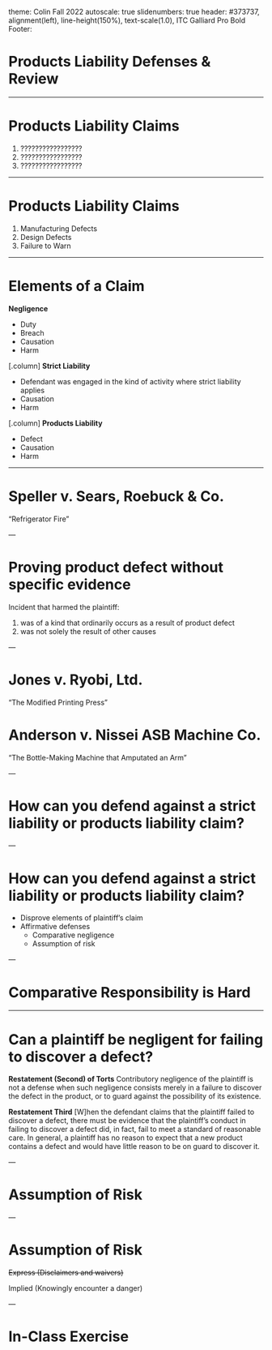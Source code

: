 theme: Colin Fall 2022
autoscale: true
slidenumbers: true
header: #373737, alignment(left), line-height(150%), text-scale(1.0), ITC Galliard Pro Bold
Footer:

# Products Liability Defenses & Review

---

# Products Liability Claims

1. ?????????????????
2. ?????????????????
3. ?????????????????

---

# Products Liability Claims

1. Manufacturing Defects
2. Design Defects
3. Failure to Warn

---

# Elements of a Claim

**Negligence**
- Duty
- Breach
- Causation
- Harm

[.column]
**Strict Liability**
- Defendant was engaged in the kind of activity where strict liability applies
- Causation
- Harm


[.column]
**Products Liability**
- Defect
- Causation
- Harm

---

# Speller v. Sears, Roebuck & Co.
“Refrigerator Fire”

—

# Proving product defect without specific evidence

Incident that harmed the plaintiff:
1) was of a kind that ordinarily occurs as a result of product defect
2) was not solely the result of other causes

—

# Jones v. Ryobi, Ltd.
“The Modified Printing Press”

# Anderson v. Nissei ASB Machine Co.
“The Bottle-Making Machine that Amputated an Arm”

—
# How can you defend against a strict liability or products liability claim?

—

# How can you defend against a strict liability or products liability claim?

- Disprove elements of plaintiff’s claim
- Affirmative defenses
	- Comparative negligence
	- Assumption of risk


—

# Comparative Responsibility is Hard

---

# Can a plaintiff be negligent for failing to discover a defect?

**Restatement (Second) of Torts**
Contributory negligence of the plaintiff is not a defense when such negligence consists merely in a failure to discover the defect in the product, or to guard against the possibility of its existence.

**Restatement Third**
[W]hen the defendant claims that the plaintiff failed to discover a defect, there must be evidence that the plaintiff’s conduct in failing to discover a defect did, in fact, fail to meet a standard of reasonable care. In general, a plaintiff has no reason to expect that a new product contains a defect and would have little reason to be on guard to discover it.

—

# Assumption of Risk

—

# Assumption of Risk

~~Express (Disclaimers and waivers)~~

Implied (Knowingly encounter a danger)

—

# In-Class Exercise

